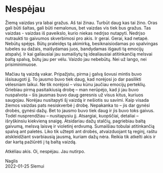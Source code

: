 # Nespėjau

Žiemą vaizdas yra labai gražus. Aš tai žinau. Turbūt daug kas tai žino. Oras gali būti šaltas, gali būti
nemalonus, bet vaizdas vis tiek bus gražus. Tas vaizdas - vaizdas iš paveikslo, kurio niekas nedrįso nutapyti.
Nedrįso nutraukti to gaivumos skverbimosi pro akis. Ir gerai. Gerai, kad netapė. Nebūtų spėjęs. Būtų
praleidęs tą akimirką, besiknaisiodamas po spalvingas tubeles su dažais, maišydamas juos, bandydamas
išgauti tą emocijų atspalvį. Ir kai galiausiai jau sumaišytų tą idealiausiai atitinkančią melsvai baltą spalvą,
būtų jau per vėlu. Vaizdo jau nebebūtų. Nei už lango, nei prisiminimuose.

Mačiau tą vaizdą vakar. Pripažįstu, pirma į galvą šovusi mintis buvo išsisaugoti jį. To jausmo buvo tiek
daug, kad norėjosi jo dar pasilikti vėlesniam laikui. Ne tik norėjosi – visu kūnu jaučiau emocijų perteklių.
Griebiau pirmą pasitaikiusią drobę – man nerūpėjo, kad ji jau buvo nuspalvota – šis jausmas buvo daug
geresnis už visus kitus, kuriuos saugojau. Norėjau nusitapyti šį vaizdą ir nešiotis su savimi. Kaip visada
žiemos vaizdas pats nesiskverbė į drobę. Nepakanka to – jis dar gynėsi drobės, gynėsi dažų. Bet to jausmo
buvo tiek daug ir jis buvo toks gaivus. Todėl nusprendžiau – nusitapysiu jį. Atsargiai, kuopščiai, detaliai –
išryškinsiu kiekvieną snaigę. Atsidariau dažų stalčių, pagriebiau baltą gaivumą, melsvą laisvę ir violetinį
erdvumą. Sumaišiau tobulai atitinkančią spalvą ant paletės. Liko tik užtepti ant drobės, atvaizduojant tą
reginį, raštu atskleidžiant svarbiausią jausmą, kuriam dažų nėra. Reikia tik atkelti akis ir dar kartą pažiūrėti
į tą baltą vaizdą.

Atkėliau akis. Oi, nespėjau. Jau nutirpo.

Naglis  
2022-01-25 Slemui
